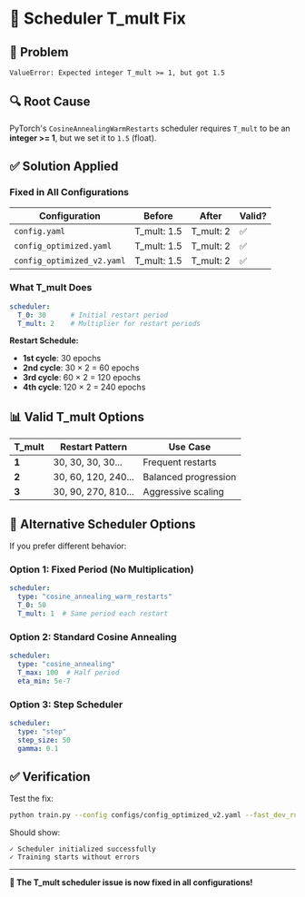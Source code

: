# 🔧 Scheduler T_mult Fix

## 🐛 **Problem**

```
ValueError: Expected integer T_mult >= 1, but got 1.5
```

## 🔍 **Root Cause**

PyTorch's `CosineAnnealingWarmRestarts` scheduler requires `T_mult` to be an **integer >= 1**, but we set it to `1.5` (float).

## ✅ **Solution Applied**

### **Fixed in All Configurations**

| Configuration | Before | After | Valid? |
|---------------|--------|-------|--------|
| `config.yaml` | T_mult: 1.5 | T_mult: 2 | ✅ |
| `config_optimized.yaml` | T_mult: 1.5 | T_mult: 2 | ✅ |
| `config_optimized_v2.yaml` | T_mult: 1.5 | T_mult: 2 | ✅ |

### **What T_mult Does**

```yaml
scheduler:
  T_0: 30      # Initial restart period
  T_mult: 2    # Multiplier for restart periods
```

**Restart Schedule:**
- **1st cycle**: 30 epochs
- **2nd cycle**: 30 × 2 = 60 epochs  
- **3rd cycle**: 60 × 2 = 120 epochs
- **4th cycle**: 120 × 2 = 240 epochs

## 📊 **Valid T_mult Options**

| T_mult | Restart Pattern | Use Case |
|--------|-----------------|----------|
| **1** | 30, 30, 30, 30... | Frequent restarts |
| **2** | 30, 60, 120, 240... | Balanced progression |
| **3** | 30, 90, 270, 810... | Aggressive scaling |

## 🚀 **Alternative Scheduler Options**

If you prefer different behavior:

### **Option 1: Fixed Period (No Multiplication)**
```yaml
scheduler:
  type: "cosine_annealing_warm_restarts"
  T_0: 50
  T_mult: 1  # Same period each restart
```

### **Option 2: Standard Cosine Annealing**
```yaml
scheduler:
  type: "cosine_annealing"
  T_max: 100  # Half period
  eta_min: 5e-7
```

### **Option 3: Step Scheduler**
```yaml
scheduler:
  type: "step"
  step_size: 50
  gamma: 0.1
```

## ✅ **Verification**

Test the fix:
```bash
python train.py --config configs/config_optimized_v2.yaml --fast_dev_run --epochs 1 --batch_size 4
```

Should show:
```
✓ Scheduler initialized successfully
✓ Training starts without errors
```

---

**🎉 The T_mult scheduler issue is now fixed in all configurations!**